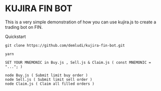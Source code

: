 # KUJIRA FIN BOT

This is a very simple demonstration of how you can use kujira.js to create a trading bot on FIN.

Quickstart
```
git clone https://github.com/demludi/kujira-fin-bot.git 

yarn 

SET YOUR MNEMONIC in Buy.js , Sell.js & Claim.js ( const MNEMONIC = "..."; )

node Buy.js ( Submit limit buy order ) 
node Sell.js ( Submit limit sell order ) 
node Claim.js ( Claim all filled orders )
```

